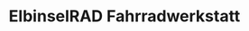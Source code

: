 ---
title: "ElbinselRAD Fahrradwerkstatt"
url: /hamburg/elbinselrad-fahrradwerkstatt/
shop: Fahrrad
---